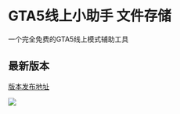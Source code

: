# GTA5线上小助手 文件存储

一个完全免费的GTA5线上模式辅助工具

## 最新版本

[版本发布地址](https://github.com/CrazyZhang666/GTA5OnlineTools/releases)  

<img src="https://p6-tt.byteimg.com/origin/pgc-image/2b10b4cbcaf24b69816d04e2ea71fb5c.png"/>
